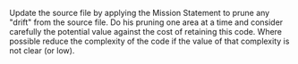 Update the source file by applying the Mission Statement to prune any "drift" from the source file.
Do his pruning one area at a time and consider carefully the potential value against the cost of retaining this code.
Where possible reduce the complexity of the code if the value of that complexity is not clear (or low).